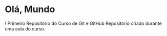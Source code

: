 # Olá, Mundo
! Primeiro Repositório do Curso de Git e GitHub
Repositório criado durante uma aula do curso.
